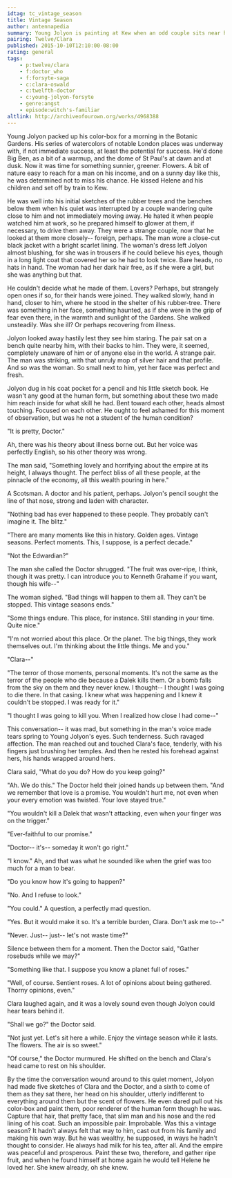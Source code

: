 ```yaml
---
idtag: tc_vintage_season
title: Vintage Season
author: antennapedia
summary: Young Jolyon is painting at Kew when an odd couple sits near him and has an even odder conversation.
pairing: Twelve/Clara
published: 2015-10-10T12:10:00-08:00
rating: general
tags:
    - p:twelve/clara
    - f:doctor_who
    - f:forsyte-saga
    - c:clara-oswald
    - c:twelfth-doctor
    - c:young-jolyon-forsyte
    - genre:angst
    - episode:witch's-familiar
altlink: http://archiveofourown.org/works/4968388
---
```

Young Jolyon packed up his color-box for a morning in the Botanic Gardens. His series of watercolors of notable London places was underway with, if not immediate success, at least the potential for success. He'd done Big Ben, as a bit of a warmup, and the dome of St Paul's at dawn and at dusk. Now it was time for something sunnier, greener. Flowers. A bit of nature easy to reach for a man on his income, and on a sunny day like this, he was determined not to miss his chance. He kissed Helene and his children and set off by train to Kew.

He was well into his initial sketches of the rubber trees and the benches below them when his quiet was interrupted by a couple wandering quite close to him and not immediately moving away. He hated it when people watched him at work, so he prepared himself to glower at them, if necessary, to drive them away. They were a strange couple, now that he looked at them more closely-- foreign, perhaps. The man wore a close-cut black jacket with a bright scarlet lining. The woman's dress left Jolyon almost blushing, for she was in trousers if he could believe his eyes, though in a long light coat that covered her so he had to look twice. Bare heads, no hats in hand. The woman had her dark hair free, as if she were a girl, but she was anything but that.

He couldn't decide what he made of them. Lovers? Perhaps, but strangely open ones if so, for their hands were joined. They walked slowly, hand in hand, closer to him, where he stood in the shelter of his rubber-tree. There was something in her face, something haunted, as if she were in the grip of fear even there, in the warmth and sunlight of the Gardens. She walked unsteadily. Was she ill? Or perhaps recovering from illness.

Jolyon looked away hastily lest they see him staring. The pair sat on a bench quite nearby him, with their backs to him. They were, it seemed, completely unaware of him or of anyone else in the world. A strange pair. The man was striking, with that unruly mop of silver hair and that profile. And so was the woman. So small next to him, yet her face was perfect and fresh.

Jolyon dug in his coat pocket for a pencil and his little sketch book. He wasn't any good at the human form, but something about these two made him reach inside for what skill he had. Bent toward each other, heads almost touching. Focused on each other. He ought to feel ashamed for this moment of observation, but was he not a student of the human condition?

"It is pretty, Doctor."

Ah, there was his theory about illness borne out. But her voice was perfectly English, so his other theory was wrong.

The man said, "Something lovely and horrifying about the empire at its height, I always thought. The perfect bliss of all these people, at the pinnacle of the economy, all this wealth pouring in here."

A Scotsman. A doctor and his patient, perhaps. Jolyon's pencil sought the line of that nose, strong and laden with character.

"Nothing bad has ever happened to these people. They probably can't imagine it. The blitz."

"There are many moments like this in history. Golden ages. Vintage seasons. Perfect moments. This, I suppose, is a perfect decade."

"Not the Edwardian?"

The man she called the Doctor shrugged. "The fruit was over-ripe, I think, though it was pretty. I can introduce you to Kenneth Grahame if you want, though his wife--"

The woman sighed. "Bad things will happen to them all. They can't be stopped. This vintage seasons ends."

"Some things endure. This place, for instance. Still standing in your time. Quite nice."

"I'm not worried about this place. Or the planet. The big things, they work themselves out. I'm thinking about the little things. Me and you."

"Clara--"

"The terror of those moments, personal moments. It's not the same as the terror of the people who die because a Dalek kills them. Or a bomb falls from the sky on them and they never knew. I thought-- I thought I was going to die there. In that casing. I knew what was happening and I knew it couldn't be stopped. I was ready for it."

"I thought I was going to kill you. When I realized how close I had come--"

This conversation-- it was mad, but something in the man's voice made tears spring to Young Jolyon's eyes. Such tenderness. Such ravaged affection. The man reached out and touched Clara's face, tenderly, with his fingers just brushing her temples. And then he rested his forehead against hers, his hands wrapped around hers.

Clara said, "What do you do? How do you keep going?"

"Ah. We do this." The Doctor held their joined hands up between them. "And we remember that love is a promise. You wouldn't hurt me, not even when your every emotion was twisted. Your love stayed true."

"You wouldn't kill a Dalek that wasn't attacking, even when your finger was on the trigger."

"Ever-faithful to our promise."

"Doctor-- it's-- someday it won't go right."

"I know." Ah, and that was what he sounded like when the grief was too much for a man to bear.

"Do you know how it's going to happen?"

"No. And I refuse to look."

"You could." A question, a perfectly mad question.

"Yes. But it would make it so. It's a terrible burden, Clara. Don't ask me to--"

"Never. Just-- just-- let's not waste time?"

Silence between them for a moment. Then the Doctor said, "Gather rosebuds while we may?"

"Something like that. I suppose you know a planet full of roses."

"Well, of course. Sentient roses. A lot of opinions about being gathered. Thorny opinions, even."

Clara laughed again, and it was a lovely sound even though Jolyon could hear tears behind it.

"Shall we go?" the Doctor said.

"Not just yet. Let's sit here a while. Enjoy the vintage season while it lasts. The flowers. The air is so sweet."

"Of course," the Doctor murmured. He shifted on the bench and Clara's head came to rest on his shoulder.

By the time the conversation wound around to this quiet moment, Jolyon had made five sketches of Clara and the Doctor, and a sixth to come of them as they sat there, her head on his shoulder, utterly indifferent to everything around them but the scent of flowers. He even dared pull out his color-box and paint them, poor renderer of the human form though he was. Capture that hair, that pretty face, that slim man and his nose and the red lining of his coat. Such an impossible pair. Improbable. Was this a vintage season? It hadn't always felt that way to him, cast out from his family and making his own way. But he was wealthy, he supposed, in ways he hadn't thought to consider. He always had milk for his tea, after all. And the empire was peaceful and prosperous. Paint these two, therefore, and gather ripe fruit, and when he found himself at home again he would tell Helene he loved her. She knew already, oh she knew.
